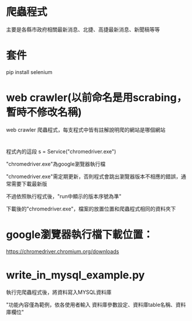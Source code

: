 # 爬蟲程式
主要是各縣市政府相關最新消息、北捷、高捷最新消息、新聞稿等等

# 套件
pip install selenium 


# web crawler(以前命名是用scrabing，暫時不修改名稱)
web crawler 爬蟲程式，每支程式中皆有註解說明爬的網站是哪個網站

# 

程式內的這段
s = Service("chromedriver.exe")


"chromedriver.exe"為google瀏覽器執行檔

"chromedriver.exe"需定期更新，否則程式會跳出瀏覽器版本不相應的錯誤，通常需要下載最新版

不過依照執行程式後，"run中顯示的版本序號為準"

下載後的"chromedriver.exe"，檔案的放置位置和爬蟲程式相同的資料夾下

# 

# google瀏覽器執行檔下載位置：
https://chromedriver.chromium.org/downloads


#


# write_in_mysql_example.py
執行完爬蟲程式後，將資料寫入MYSQL資料庫



"功能內容僅為範例，依各使用者輸入 資料庫參數設定、資料庫table名稱、資料庫欄位"
